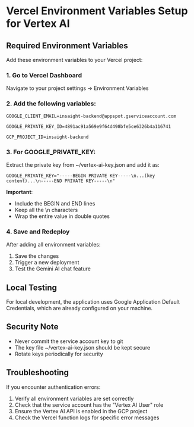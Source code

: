 # Vercel Environment Variables Setup for Vertex AI

## Required Environment Variables

Add these environment variables to your Vercel project:

### 1. Go to Vercel Dashboard
Navigate to your project settings → Environment Variables

### 2. Add the following variables:

```
GOOGLE_CLIENT_EMAIL=insaight-backend@appspot.gserviceaccount.com
```

```
GOOGLE_PRIVATE_KEY_ID=4891ac91a569e9f64d498bfe5ce6326b4a116741
```

```
GCP_PROJECT_ID=insaight-backend
```

### 3. For GOOGLE_PRIVATE_KEY:

Extract the private key from ~/vertex-ai-key.json and add it as:
```
GOOGLE_PRIVATE_KEY="-----BEGIN PRIVATE KEY-----\n...(key content)...\n-----END PRIVATE KEY-----\n"
```

**Important**: 
- Include the BEGIN and END lines
- Keep all the \n characters
- Wrap the entire value in double quotes

### 4. Save and Redeploy

After adding all environment variables:
1. Save the changes
2. Trigger a new deployment
3. Test the Gemini AI chat feature

## Local Testing

For local development, the application uses Google Application Default Credentials, which are already configured on your machine.

## Security Note

- Never commit the service account key to git
- The key file ~/vertex-ai-key.json should be kept secure
- Rotate keys periodically for security

## Troubleshooting

If you encounter authentication errors:
1. Verify all environment variables are set correctly
2. Check that the service account has the "Vertex AI User" role
3. Ensure the Vertex AI API is enabled in the GCP project
4. Check the Vercel function logs for specific error messages